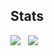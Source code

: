 ## Stats
![](https://github-readme-stats.vercel.app/api?username=FikFikk&show_icons=true&theme=gruvbox)&nbsp;&nbsp;
![](https://github-readme-stats.vercel.app/api/top-langs/?username=FikFikk&theme=tokyonight&hide_border=false&include_all_commits=true&count_private=true&layout=compact)

